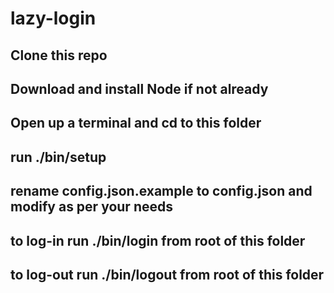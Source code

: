 # lazy-login
## Clone this repo
## Download and install Node if not already
## Open up a terminal and cd to this folder
## run ./bin/setup
## rename config.json.example to config.json and modify as per your needs
## to log-in run ./bin/login from root of this folder
## to log-out run ./bin/logout from root of this folder
